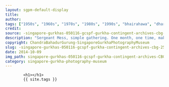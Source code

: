 ```yaml
---
layout: sgpm-default-display
title: 
author: 
tags: ["1950s", "1960s", "1970s", "1980s", "1990s", "bhairahawa", "dharan", "gurkhas", "kathmandu", "nepal", "pokhara", "singapore", "singapore gurkha archive", "singapore gurkha old photographs", "singapore gurkha photography museum", "singapore gurkhas"]
credit: 
source: -singapore-gurkhas-050116-gcspf-gurkha-contingent-archives-cbg-25
description: "Sergeant Mess, simple gathering. One month, one time, makan."
copyright: ChandraBahadurGurung-SingaporeGurkhaPhotographyMuseum
slug: -singapore-gurkhas-050116-gcspf-gurkha-contingent-archives-cbg-25
date: 2014-10-09
img_path: singapore-gurkhas-050116-gcspf-gurkha-contingent-archives-CBG-25.jpg
category: singapore-gurkha-photography-museum
---
```

	 		

	 		<h1></h1>
	 		{{ site.tags }}
	 		
